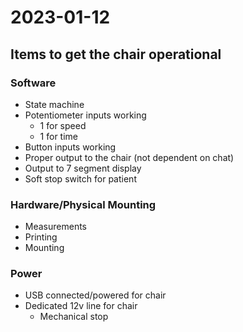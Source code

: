# 2023-01-12

## Items to get the chair operational
### Software
- State machine
- Potentiometer inputs working
  - 1 for speed
  - 1 for time
- Button inputs working
- Proper output to the chair (not dependent on chat)
- Output to 7 segment display 
- Soft stop switch for patient

### Hardware/Physical Mounting
- Measurements
- Printing
- Mounting

### Power
- USB connected/powered for chair
- Dedicated 12v line for chair
  - Mechanical stop